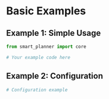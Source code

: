 # Basic Examples

## Example 1: Simple Usage

```python
from smart_planner import core

# Your example code here
```

## Example 2: Configuration

```python
# Configuration example
```

